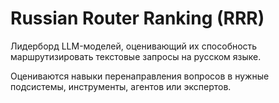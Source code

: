 # Russian Router Ranking (RRR)

Лидерборд LLM-моделей, оценивающий их способность маршрутизировать текстовые запросы на русском языке.

Оцениваются навыки перенаправления вопросов в нужные подсистемы, инструменты, агентов или экспертов.
